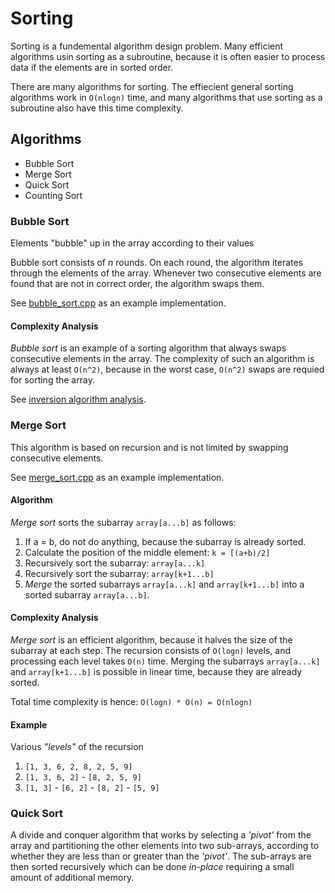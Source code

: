 # Sorting

Sorting is a fundemental algorithm design problem. Many efficient algorithms usin sorting as a subroutine, because it is often easier to process data if the elements are in sorted order.

There are many algorithms for sorting. The effiecient general sorting algorithms work in `O(nlogn)` time, and many algorithms that use sorting as a subroutine also have this time complexity.

## Algorithms

- Bubble Sort
- Merge Sort
- Quick Sort
- Counting Sort

### Bubble Sort

Elements "bubble" up in the array according to their values

Bubble sort consists of _n_ rounds. On each round, the algorithm iterates through the elements of the array. Whenever two consecutive elements are found that are not in correct order, the algorithm swaps them.

See [bubble_sort.cpp](./bubble_sort.cpp) as an example implementation.

#### Complexity Analysis

_Bubble sort_ is an example of a sorting algorithm that always swaps consecutive elements in the array. The complexity of such an algorithm is always at least `O(n^2)`, because in the worst case, `O(n^2)` swaps are requied for sorting the array.

See [inversion algorithm analysis]().

### Merge Sort

This algorithm is based on recursion and is not limited by swapping consecutive elements.

See [merge_sort.cpp](./merge_sort.cpp) as an example implementation.

#### Algorithm

_Merge sort_ sorts the subarray `array[a...b]` as follows:

1. If a = b, do not do anything, because the subarray is already sorted.
2. Calculate the position of the middle element: `k = [(a+b)/2]`
3. Recursively sort the subarray: `array[a...k]`
4. Recursively sort the subarray: `array[k+1...b]`
5. _Merge_ the sorted subarrays `array[a...k]` and `array[k+1...b]` into a sorted subarray `array[a...b]`.

#### Complexity Analysis

_Merge sort_ is an efficient algorithm, because it halves the size of the subarray at each step. The recursion consists of `O(logn)` levels, and processing each level takes `O(n)` time. Merging the subarrays `array[a...k]` and `array[k+1...b]` is possible in linear time, because they are already sorted.

Total time complexity is hence: `O(logn) * O(n) = O(nlogn)`

#### Example

Various _"levels"_ of the recursion

1. `[1, 3, 6, 2, 8, 2, 5, 9]`
2. `[1, 3, 6, 2]` - `[8, 2, 5, 9]`
3. `[1, 3]` - `[6, 2]` - `[8, 2]` - `[5, 9]`

### Quick Sort

A divide and conquer algorithm that works by selecting a _'pivot'_ from the array and partitioning the other elements into two sub-arrays, according to whether they are less than or greater than the _'pivot'_. The sub-arrays are then sorted recursively which can be done _in-place_ requiring a small amount of additional memory.
